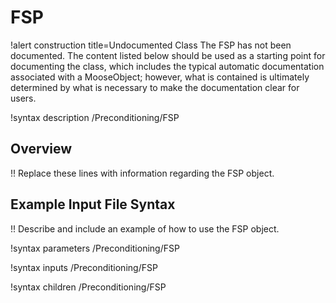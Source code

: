 # FSP

!alert construction title=Undocumented Class
The FSP has not been documented. The content listed below should be used as a starting point for
documenting the class, which includes the typical automatic documentation associated with a
MooseObject; however, what is contained is ultimately determined by what is necessary to make the
documentation clear for users.

!syntax description /Preconditioning/FSP

## Overview

!! Replace these lines with information regarding the FSP object.

## Example Input File Syntax

!! Describe and include an example of how to use the FSP object.

!syntax parameters /Preconditioning/FSP

!syntax inputs /Preconditioning/FSP

!syntax children /Preconditioning/FSP
